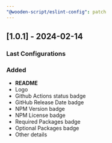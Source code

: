 ```yaml
---
"@wooden-script/eslint-config": patch
---
```


## [1.0.1] - 2024-02-14

### Last Configurations

### Added
- **README**
- Logo
- Github Actions status badge
- GitHub Release Date badge
- NPM Version badge
- NPM License badge
- Required Packages badge
- Optional Packages badge
- Other details
